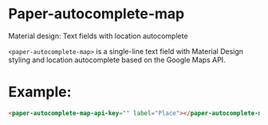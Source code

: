 
# Paper-autocomplete-map

Material design: Text fields with location autocomplete

`<paper-autocomplete-map>` is a single-line text field with Material Design styling and location autocomplete based on the Google Maps API.

# Example:

```html
<paper-autocomplete-map-api-key="" label="Place"></paper-autocomplete-map>
```
